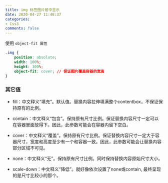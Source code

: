```yaml
---
title: img 标签图片居中显示
date: 2020-04-27 11:48:37
categories:
- Css3
comments: false
---
```

使用 `object-fit 属性`

```css
.img {
    position: absolute;
    width: 100%;
    height: 100%;
    object-fit: cover; // 保证图片覆盖容器的宽高
}
```

<!-- more -->

### 其它值

- fill：中文释义“填充”。默认值。替换内容拉伸填满整个contentbox，不保证保持原有的比例。

- contain：中文释义“包含”。保持原有尺寸比例。保证替换内容尺寸一定可以在容器里面放得下。因此，此参数可能会在容器内留下空白。

- cover：中文释义“覆盖”。保持原有尺寸比例。保证替换内容尺寸一定大于容器尺寸，宽度和高度至少有一个和容器一致。因此，此参数可能会让替换内容部分区域不可见。

- none：中文释义“无”。保持原有尺寸比例。同时保持替换内容原始尺寸大小。

- scale-down：中文释义“降低”。就好像依次设置了none或contain, 最终呈现的是尺寸比较小的那个。